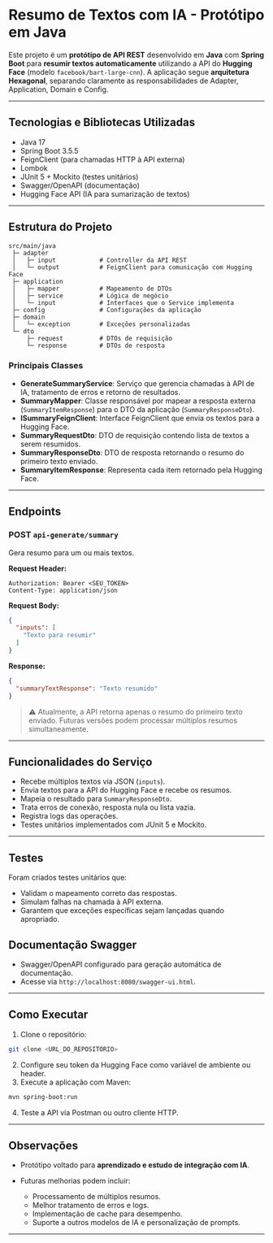 # Resumo de Textos com IA - Protótipo em Java

Este projeto é um **protótipo de API REST** desenvolvido em **Java** com **Spring Boot** para **resumir textos automaticamente** utilizando a API do **Hugging Face** (modelo `facebook/bart-large-cnn`). A aplicação segue **arquitetura Hexagonal**, separando claramente as responsabilidades de Adapter, Application, Domain e Config.

---

## Tecnologias e Bibliotecas Utilizadas

* Java 17
* Spring Boot 3.5.5
* FeignClient (para chamadas HTTP à API externa)
* Lombok
* JUnit 5 + Mockito (testes unitários)
* Swagger/OpenAPI (documentação)
* Hugging Face API (IA para sumarização de textos)

---

## Estrutura do Projeto

```
src/main/java
 ├─ adapter
 │   ├─ input            # Controller da API REST
 │   └─ output           # FeignClient para comunicação com Hugging Face
 ├─ application
 │   ├─ mapper           # Mapeamento de DTOs
 │   ├─ service          # Lógica de negócio
 │   └─ input            # Interfaces que o Service implementa
 ├─ config               # Configurações da aplicação
 ├─ domain
 │   └─ exception        # Exceções personalizadas
 └─ dto
     ├─ request          # DTOs de requisição
     └─ response         # DTOs de resposta
```

### Principais Classes

* **GenerateSummaryService**: Serviço que gerencia chamadas à API de IA, tratamento de erros e retorno de resultados.
* **SummaryMapper**: Classe responsável por mapear a resposta externa (`SummaryItemResponse`) para o DTO da aplicação (`SummaryResponseDto`).
* **ISummaryFeignClient**: Interface FeignClient que envia os textos para a Hugging Face.
* **SummaryRequestDto**: DTO de requisição contendo lista de textos a serem resumidos.
* **SummaryResponseDto**: DTO de resposta retornando o resumo do primeiro texto enviado.
* **SummaryItemResponse**: Representa cada item retornado pela Hugging Face.

---

## Endpoints

### POST `api-generate/summary`

Gera resumo para um ou mais textos.

**Request Header:**

```
Authorization: Bearer <SEU_TOKEN>
Content-Type: application/json
```

**Request Body:**

```json
{
  "inputs": [
    "Texto para resumir"
  ]
}
```

**Response:**

```json
{
  "summaryTextResponse": "Texto resumido"
}
```

> ⚠️ Atualmente, a API retorna apenas o resumo do primeiro texto enviado. Futuras versões podem processar múltiplos resumos simultaneamente.

---

## Funcionalidades do Serviço

* Recebe múltiplos textos via JSON (`inputs`).
* Envia textos para a API do Hugging Face e recebe os resumos.
* Mapeia o resultado para `SummaryResponseDto`.
* Trata erros de conexão, resposta nula ou lista vazia.
* Registra logs das operações.
* Testes unitários implementados com JUnit 5 e Mockito.

---

## Testes

Foram criados testes unitários que:

* Validam o mapeamento correto das respostas.
* Simulam falhas na chamada à API externa.
* Garantem que exceções específicas sejam lançadas quando apropriado.


## Documentação Swagger

* Swagger/OpenAPI configurado para geração automática de documentação.
* Acesse via `http://localhost:8080/swagger-ui.html`.

---

## Como Executar

1. Clone o repositório:

```bash
git clone <URL_DO_REPOSITORIO>
```

2. Configure seu token da Hugging Face como variável de ambiente ou header.
3. Execute a aplicação com Maven:

```bash
mvn spring-boot:run
```

4. Teste a API via Postman ou outro cliente HTTP.

---

## Observações

* Protótipo voltado para **aprendizado e estudo de integração com IA**.
* Futuras melhorias podem incluir:

    * Processamento de múltiplos resumos.
    * Melhor tratamento de erros e logs.
    * Implementação de cache para desempenho.
    * Suporte a outros modelos de IA e personalização de prompts.

---
